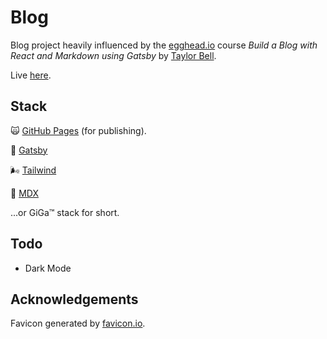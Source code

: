 # Blog

Blog project heavily influenced by the [egghead.io](https://egghead.io/) course _Build a Blog with React and Markdown using Gatsby_ by [Taylor Bell](https://github.com/tayiorbeii/).

Live [here](https://mundi.sh/).

## Stack

🙀 [GitHub Pages](https://pages.github.com/) (for publishing).

🎩 [Gatsby](https://www.gatsbyjs.org/)

🌬 [Tailwind](https://tailwindcss.com/)

📝 [MDX](https://mdxjs.com/)

...or GiGa™ stack for short.

## Todo

- Dark Mode

## Acknowledgements

Favicon generated by [favicon.io](https://favicon.io/).

